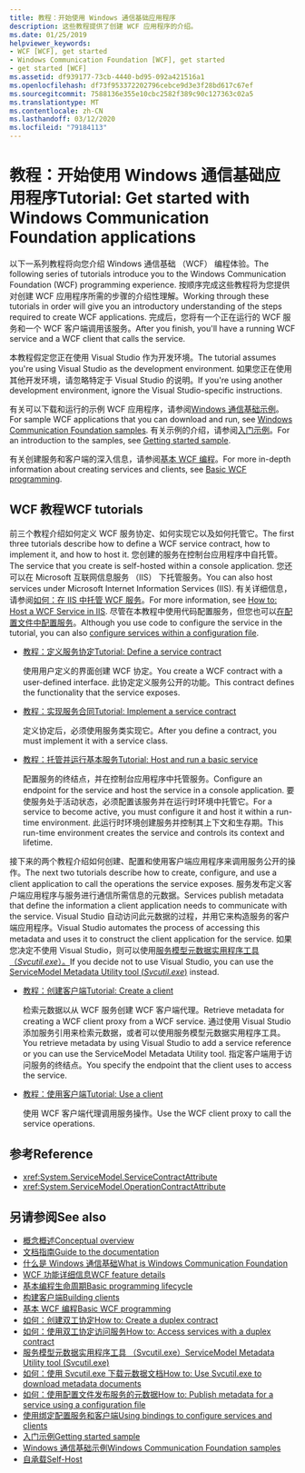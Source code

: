 ```yaml
---
title: 教程：开始使用 Windows 通信基础应用程序
description: 这些教程提供了创建 WCF 应用程序的介绍。
ms.date: 01/25/2019
helpviewer_keywords:
- WCF [WCF], get started
- Windows Communication Foundation [WCF], get started
- get started [WCF]
ms.assetid: df939177-73cb-4440-bd95-092a421516a1
ms.openlocfilehash: df73f953372202796cebce9d3e3f28bd617c67ef
ms.sourcegitcommit: 7588136e355e10cbc2582f389c90c127363c02a5
ms.translationtype: MT
ms.contentlocale: zh-CN
ms.lasthandoff: 03/12/2020
ms.locfileid: "79184113"
---
```

# <a name="tutorial-get-started-with-windows-communication-foundation-applications"></a><span data-ttu-id="c1de9-103">教程：开始使用 Windows 通信基础应用程序</span><span class="sxs-lookup"><span data-stu-id="c1de9-103">Tutorial: Get started with Windows Communication Foundation applications</span></span>
<span data-ttu-id="c1de9-104">以下一系列教程将向您介绍 Windows 通信基础 （WCF） 编程体验。</span><span class="sxs-lookup"><span data-stu-id="c1de9-104">The following series of tutorials introduce you to the Windows Communication Foundation (WCF) programming experience.</span></span> <span data-ttu-id="c1de9-105">按顺序完成这些教程将为您提供对创建 WCF 应用程序所需的步骤的介绍性理解。</span><span class="sxs-lookup"><span data-stu-id="c1de9-105">Working through these tutorials in order will give you an introductory understanding of the steps required to create WCF applications.</span></span> <span data-ttu-id="c1de9-106">完成后，您将有一个正在运行的 WCF 服务和一个 WCF 客户端调用该服务。</span><span class="sxs-lookup"><span data-stu-id="c1de9-106">After you finish, you'll have a running WCF service and a WCF client that calls the service.</span></span>

<span data-ttu-id="c1de9-107">本教程假定您正在使用 Visual Studio 作为开发环境。</span><span class="sxs-lookup"><span data-stu-id="c1de9-107">The tutorial assumes you're using Visual Studio as the development environment.</span></span> <span data-ttu-id="c1de9-108">如果您正在使用其他开发环境，请忽略特定于 Visual Studio 的说明。</span><span class="sxs-lookup"><span data-stu-id="c1de9-108">If you're using another development environment, ignore the Visual Studio-specific instructions.</span></span>

<span data-ttu-id="c1de9-109">有关可以下载和运行的示例 WCF 应用程序，请参阅[Windows 通信基础示例](samples/index.md)。</span><span class="sxs-lookup"><span data-stu-id="c1de9-109">For sample WCF applications that you can download and run, see [Windows Communication Foundation samples](samples/index.md).</span></span> <span data-ttu-id="c1de9-110">有关示例的介绍，请参阅[入门示例](samples/getting-started-sample.md)。</span><span class="sxs-lookup"><span data-stu-id="c1de9-110">For an introduction to the samples, see [Getting started sample](samples/getting-started-sample.md).</span></span>

<span data-ttu-id="c1de9-111">有关创建服务和客户端的深入信息，请参阅[基本 WCF 编程](basic-wcf-programming.md)。</span><span class="sxs-lookup"><span data-stu-id="c1de9-111">For more in-depth information about creating services and clients, see [Basic WCF programming](basic-wcf-programming.md).</span></span>

## <a name="wcf-tutorials"></a><span data-ttu-id="c1de9-112">WCF 教程</span><span class="sxs-lookup"><span data-stu-id="c1de9-112">WCF tutorials</span></span>

<span data-ttu-id="c1de9-113">前三个教程介绍如何定义 WCF 服务协定、如何实现它以及如何托管它。</span><span class="sxs-lookup"><span data-stu-id="c1de9-113">The first three tutorials describe how to define a WCF service contract, how to implement it, and how to host it.</span></span> <span data-ttu-id="c1de9-114">您创建的服务在控制台应用程序中自托管。</span><span class="sxs-lookup"><span data-stu-id="c1de9-114">The service that you create is self-hosted within a console application.</span></span> <span data-ttu-id="c1de9-115">您还可以在 Microsoft 互联网信息服务 （IIS） 下托管服务。</span><span class="sxs-lookup"><span data-stu-id="c1de9-115">You can also host services under Microsoft Internet Information Services (IIS).</span></span> <span data-ttu-id="c1de9-116">有关详细信息，请参阅[如何：在 IIS 中托管 WCF 服务](feature-details/how-to-host-a-wcf-service-in-iis.md)。</span><span class="sxs-lookup"><span data-stu-id="c1de9-116">For more information, see [How to: Host a WCF Service in IIS](feature-details/how-to-host-a-wcf-service-in-iis.md).</span></span> <span data-ttu-id="c1de9-117">尽管在本教程中使用代码配置服务，但您也可以[在配置文件中配置服务](configuring-services-using-configuration-files.md)。</span><span class="sxs-lookup"><span data-stu-id="c1de9-117">Although you use code to configure the service in the tutorial, you can also [configure services within a configuration file](configuring-services-using-configuration-files.md).</span></span>

- [<span data-ttu-id="c1de9-118">教程：定义服务协定</span><span class="sxs-lookup"><span data-stu-id="c1de9-118">Tutorial: Define a service contract</span></span>](how-to-define-a-wcf-service-contract.md)

    <span data-ttu-id="c1de9-119">使用用户定义的界面创建 WCF 协定。</span><span class="sxs-lookup"><span data-stu-id="c1de9-119">You create a WCF contract with a user-defined interface.</span></span> <span data-ttu-id="c1de9-120">此协定定义服务公开的功能。</span><span class="sxs-lookup"><span data-stu-id="c1de9-120">This contract defines the functionality that the service exposes.</span></span>

- [<span data-ttu-id="c1de9-121">教程：实现服务合同</span><span class="sxs-lookup"><span data-stu-id="c1de9-121">Tutorial: Implement a service contract</span></span>](how-to-implement-a-wcf-contract.md)

    <span data-ttu-id="c1de9-122">定义协定后，必须使用服务类实现它。</span><span class="sxs-lookup"><span data-stu-id="c1de9-122">After you define a contract, you must implement it with a service class.</span></span>

- [<span data-ttu-id="c1de9-123">教程：托管并运行基本服务</span><span class="sxs-lookup"><span data-stu-id="c1de9-123">Tutorial: Host and run a basic service</span></span>](how-to-host-and-run-a-basic-wcf-service.md)

    <span data-ttu-id="c1de9-124">配置服务的终结点，并在控制台应用程序中托管服务。</span><span class="sxs-lookup"><span data-stu-id="c1de9-124">Configure an endpoint for the service and host the service in a console application.</span></span> <span data-ttu-id="c1de9-125">要使服务处于活动状态，必须配置该服务并在运行时环境中托管它。</span><span class="sxs-lookup"><span data-stu-id="c1de9-125">For a service to become active, you must configure it and host it within a run-time environment.</span></span> <span data-ttu-id="c1de9-126">此运行时环境创建服务并控制其上下文和生存期。</span><span class="sxs-lookup"><span data-stu-id="c1de9-126">This run-time environment creates the service and controls its context and lifetime.</span></span>

<span data-ttu-id="c1de9-127">接下来的两个教程介绍如何创建、配置和使用客户端应用程序来调用服务公开的操作。</span><span class="sxs-lookup"><span data-stu-id="c1de9-127">The next two tutorials describe how to create, configure, and use a client application to call the operations the service exposes.</span></span> <span data-ttu-id="c1de9-128">服务发布定义客户端应用程序与服务进行通信所需信息的元数据。</span><span class="sxs-lookup"><span data-stu-id="c1de9-128">Services publish metadata that define the information a client application needs to communicate with the service.</span></span> <span data-ttu-id="c1de9-129">Visual Studio 自动访问此元数据的过程，并用它来构造服务的客户端应用程序。</span><span class="sxs-lookup"><span data-stu-id="c1de9-129">Visual Studio automates the process of accessing this metadata and uses it to construct the client application for the service.</span></span> <span data-ttu-id="c1de9-130">如果您决定不使用 Visual Studio，则可以使用[服务模型元数据实用程序工具 （*Svcutil.exe*）。](servicemodel-metadata-utility-tool-svcutil-exe.md)</span><span class="sxs-lookup"><span data-stu-id="c1de9-130">If you decide not to use Visual Studio, you can use the [ServiceModel Metadata Utility tool (*Svcutil.exe*)](servicemodel-metadata-utility-tool-svcutil-exe.md) instead.</span></span>

- [<span data-ttu-id="c1de9-131">教程：创建客户端</span><span class="sxs-lookup"><span data-stu-id="c1de9-131">Tutorial: Create a client</span></span>](how-to-create-a-wcf-client.md)

    <span data-ttu-id="c1de9-132">检索元数据以从 WCF 服务创建 WCF 客户端代理。</span><span class="sxs-lookup"><span data-stu-id="c1de9-132">Retrieve metadata for creating a WCF client proxy from a WCF service.</span></span> <span data-ttu-id="c1de9-133">通过使用 Visual Studio 添加服务引用来检索元数据，或者可以使用服务模型元数据实用程序工具。</span><span class="sxs-lookup"><span data-stu-id="c1de9-133">You retrieve metadata by using Visual Studio to add a service reference or you can use the ServiceModel Metadata Utility tool.</span></span> <span data-ttu-id="c1de9-134">指定客户端用于访问服务的终结点。</span><span class="sxs-lookup"><span data-stu-id="c1de9-134">You specify the endpoint that the client uses to access the service.</span></span>

- [<span data-ttu-id="c1de9-135">教程：使用客户端</span><span class="sxs-lookup"><span data-stu-id="c1de9-135">Tutorial: Use a client</span></span>](how-to-use-a-wcf-client.md)

    <span data-ttu-id="c1de9-136">使用 WCF 客户端代理调用服务操作。</span><span class="sxs-lookup"><span data-stu-id="c1de9-136">Use the WCF client proxy to call the service operations.</span></span>

## <a name="reference"></a><span data-ttu-id="c1de9-137">参考</span><span class="sxs-lookup"><span data-stu-id="c1de9-137">Reference</span></span>

- <xref:System.ServiceModel.ServiceContractAttribute>
- <xref:System.ServiceModel.OperationContractAttribute>

## <a name="see-also"></a><span data-ttu-id="c1de9-138">另请参阅</span><span class="sxs-lookup"><span data-stu-id="c1de9-138">See also</span></span>

- [<span data-ttu-id="c1de9-139">概念概述</span><span class="sxs-lookup"><span data-stu-id="c1de9-139">Conceptual overview</span></span>](conceptual-overview.md)
- [<span data-ttu-id="c1de9-140">文档指南</span><span class="sxs-lookup"><span data-stu-id="c1de9-140">Guide to the documentation</span></span>](guide-to-the-documentation.md)
- [<span data-ttu-id="c1de9-141">什么是 Windows 通信基础</span><span class="sxs-lookup"><span data-stu-id="c1de9-141">What is Windows Communication Foundation</span></span>](whats-wcf.md)
- [<span data-ttu-id="c1de9-142">WCF 功能详细信息</span><span class="sxs-lookup"><span data-stu-id="c1de9-142">WCF feature details</span></span>](feature-details/index.md)
- [<span data-ttu-id="c1de9-143">基本编程生命周期</span><span class="sxs-lookup"><span data-stu-id="c1de9-143">Basic programming lifecycle</span></span>](basic-programming-lifecycle.md)
- [<span data-ttu-id="c1de9-144">构建客户端</span><span class="sxs-lookup"><span data-stu-id="c1de9-144">Building clients</span></span>](building-clients.md)
- [<span data-ttu-id="c1de9-145">基本 WCF 编程</span><span class="sxs-lookup"><span data-stu-id="c1de9-145">Basic WCF programming</span></span>](basic-wcf-programming.md)
- [<span data-ttu-id="c1de9-146">如何：创建双工协定</span><span class="sxs-lookup"><span data-stu-id="c1de9-146">How to: Create a duplex contract</span></span>](feature-details/how-to-create-a-duplex-contract.md)
- [<span data-ttu-id="c1de9-147">如何：使用双工协定访问服务</span><span class="sxs-lookup"><span data-stu-id="c1de9-147">How to: Access services with a duplex contract</span></span>](feature-details/how-to-access-services-with-a-duplex-contract.md)
- [<span data-ttu-id="c1de9-148">服务模型元数据实用程序工具 （Svcutil.exe）</span><span class="sxs-lookup"><span data-stu-id="c1de9-148">ServiceModel Metadata Utility tool (Svcutil.exe)</span></span>](servicemodel-metadata-utility-tool-svcutil-exe.md)
- [<span data-ttu-id="c1de9-149">如何：使用 Svcutil.exe 下载元数据文档</span><span class="sxs-lookup"><span data-stu-id="c1de9-149">How to: Use Svcutil.exe to download metadata documents</span></span>](feature-details/how-to-use-svcutil-exe-to-download-metadata-documents.md)
- [<span data-ttu-id="c1de9-150">如何：使用配置文件发布服务的元数据</span><span class="sxs-lookup"><span data-stu-id="c1de9-150">How to: Publish metadata for a service using a configuration file</span></span>](feature-details/how-to-publish-metadata-for-a-service-using-a-configuration-file.md)
- [<span data-ttu-id="c1de9-151">使用绑定配置服务和客户端</span><span class="sxs-lookup"><span data-stu-id="c1de9-151">Using bindings to configure services and clients</span></span>](using-bindings-to-configure-services-and-clients.md)
- [<span data-ttu-id="c1de9-152">入门示例</span><span class="sxs-lookup"><span data-stu-id="c1de9-152">Getting started sample</span></span>](samples/getting-started-sample.md)
- [<span data-ttu-id="c1de9-153">Windows 通信基础示例</span><span class="sxs-lookup"><span data-stu-id="c1de9-153">Windows Communication Foundation samples</span></span>](samples/index.md)
- [<span data-ttu-id="c1de9-154">自承载</span><span class="sxs-lookup"><span data-stu-id="c1de9-154">Self-Host</span></span>](samples/self-host.md)
